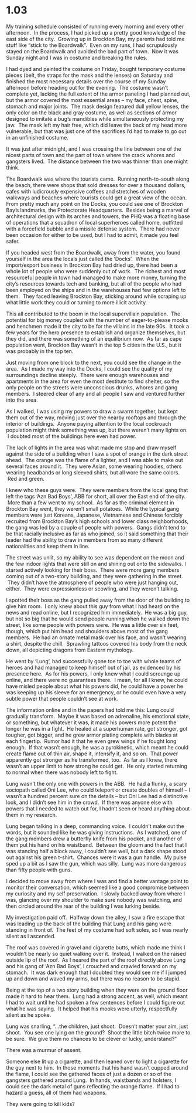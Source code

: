 # 1.03

My training schedule consisted of running every morning and every other afternoon.  In the process, I had picked up a pretty good knowledge of the east side of the city.  Growing up in Brockton Bay, my parents had told me stuff like “stick to the Boardwalk”.  Even on my runs, I had scrupulously stayed on the Boardwalk and avoided the bad part of town.  Now it was Sunday night and I was in costume and breaking the rules.

I had dyed and painted the costume on Friday, bought temporary costume pieces (belt, the straps for the mask and the lenses) on Saturday and finished the most necessary details over the course of my Sunday afternoon before heading out for the evening.  The costume wasn’t complete yet, lacking the full extent of the armor paneling I had planned out, but the armor covered the most essential areas – my face, chest, spine, stomach and major joints.  The mask design featured dull yellow lenses, the only color on the black and gray costume, as well as sections of armor designed to imitate a bug’s mandibles while simultaneously protecting my jaw.  The mask left my hair free, which did leave the back of my head more vulnerable, but that was just one of the sacrifices I’d had to make to go out in an unfinished costume.

It was just after midnight, and I was crossing the line between one of the nicest parts of town and the part of town where the crack whores and gangsters lived.  The distance between the two was thinner than one might think.

The Boardwalk was where the tourists came.  Running north-to-south along the beach, there were shops that sold dresses for over a thousand dollars, cafes with ludicrously expensive coffees and stretches of wooden walkways and beaches where tourists could get a great view of the ocean.  From pretty much any point on the Docks, you could see one of Brockton Bay’s landmarks, the Protectorate Headquarters.  Besides being a marvel of architectural design with its arches and towers, the PHQ was a floating base of operations that a squadron of local superheroes called home, outfitted with a forcefield bubble and a missile defense system.  There had never been occasion for either to be used, but I had to admit, it made you feel safer.

If you headed west from the Boardwalk, away from the water, you found yourself in the area the locals just called the ‘Docks’.  When the import/export business in Brockton Bay had dried up, there had been a whole lot of people who were suddenly out of work.  The richest and most resourceful people in town had managed to make more money, turning the city’s resources towards tech and banking, but all of the people who had been employed on the ships and in the warehouses had few options left to them.  They faced leaving Brockton Bay, sticking around while scraping up what little work they could or turning to more illicit activity.

This all contributed to the boom in the local supervillain population.  The potential for big money coupled with the number of eager-to-please mooks and henchmen made it the city to be for the villains in the late 90s.  It took a few years for the hero presence to establish and organize themselves, but they did, and there was something of an equilibrium now.  As far as cape population went, Brockton Bay wasn’t in the top 5 cities in the U.S., but it was probably in the top ten.

Just moving from one block to the next, you could see the change in the area.  As I made my way into the Docks, I could see the quality of my surroundings decline steeply.  There were enough warehouses and apartments in the area for even the most destitute to find shelter, so the only people on the streets were unconscious drunks, whores and gang members.  I steered clear of any and all people I saw and ventured further into the area.

As I walked, I was using my powers to draw a swarm together, but kept them out of the way, moving just over the nearby rooftops and through the interior of buildings.  Anyone paying attention to the local cockroach population might think something was up, but there weren’t many lights on.  I doubted most of the buildings here even had power.

The lack of lights in the area was what made me stop and draw myself against the side of a building when I saw a spot of orange in the dark street ahead.  The orange was the flame of a lighter, and I was able to make out several faces around it.  They were Asian, some wearing hoodies, others wearing headbands or long sleeved shirts, but all wore the same colors.  Red and green.

I knew who these guys were.  They were members from the local gang that left the tags ‘Azn Bad Boys’, ABB for short, all over the East end of the city.  More than a few went to my school.  As far as the criminal element in Brockton Bay went, they weren’t small potatoes.  While the typical gang members were just Koreans, Japanese, Vietnamese and Chinese forcibly recruited from Brockton Bay’s high schools and lower class neighborhoods, the gang was led by a couple of people with powers.  Gangs didn’t tend to be that racially inclusive as far as who joined, so it said something that their leader had the ability to draw in members from so many different nationalities and keep them in line.

The street was unlit, so my ability to see was dependent on the moon and the few indoor lights that were still on and shining out onto the sidewalks. I started actively looking for their boss.  There were more gang members coming out of a two-story building, and they were gathering in the street.  They didn’t have the atmosphere of people who were just hanging out, either.  They were expressionless or scowling, and they weren’t talking.

I spotted their boss as the gang pulled away from the door of the building to give him room.  I only knew about this guy from what I had heard on the news and read online, but I recognized him immediately.  He was a big guy, but not so big that he would send people running when he walked down the street, like some people with powers were.  He was a little over six feet, though, which put him head and shoulders above most of the gang members.  He had an ornate metal mask over his face, and wasn’t wearing a shirt, despite the chill.  Sprawling tattoos covered his body from the neck down, all depicting dragons from Eastern mythology.

He went by ‘Lung’, had successfully gone toe to toe with whole teams of heroes and had managed to keep himself out of jail, as evidenced by his presence here.  As for his powers, I only knew what I could scrounge up online, and there were no guarantees there.  I mean, for all I knew, he could have misled people about what his powers did, he could have a power he was keeping up his sleeve for an emergency, or he could even have a very subtle power that people couldn’t see at work.

The information online and in the papers had told me this: Lung could gradually transform.  Maybe it was based on adrenaline, his emotional state, or something, but whatever it was, it made his powers more potent the longer he was in a fight.  He healed at a superhuman rate, got stronger, got tougher, got bigger, and he grew armor plating complete with blades at each fingertip.  Rumor had it that he even grew wings if he fought long enough.  If that wasn’t enough, he was a pyrokinetic, which meant he could create flame out of thin air, shape it, intensify it, and so on.  That power apparently got stronger as he transformed, too.  As far as I knew, there wasn’t an upper limit to how strong he could get.  He only started returning to normal when there was nobody left to fight.

Lung wasn’t the only one with powers in the ABB.  He had a flunky, a scary sociopath called Oni Lee, who could teleport or create doubles of himself – I wasn’t a hundred percent sure on the details – but Oni Lee had a distinctive look, and I didn’t see him in the crowd.  If there was anyone else with powers that I needed to watch out for, I hadn’t seen or heard anything about them in my research.

Lung began talking in a deep, commanding voice.  I couldn’t make out the words, but it sounded like he was giving instructions.  As I watched, one of the gang members drew a butterfly knife from his pocket, and another of them put his hand on his waistband.  Between the gloom and the fact that I was standing half a block away, I couldn’t see well, but a dark shape stood out against his green t-shirt.  Chances were it was a gun handle.  My pulse sped up a bit as I saw the gun, which was silly.  Lung was more dangerous than fifty people with guns.

I decided to move away from where I was and find a better vantage point to monitor their conversation, which seemed like a good compromise between my curiosity and my self preservation.  I slowly backed away from where I was, glancing over my shoulder to make sure nobody was watching, and then circled around the rear of the building I was lurking beside.

My investigation paid off.  Halfway down the alley, I saw a fire escape that was leading up the back of the building that Lung and his gang were standing in front of.  The feet of my costume had soft soles, so I was nearly silent as I ascended.

The roof was covered in gravel and cigarette butts, which made me think I wouldn’t be nearly so quiet walking over it.  Instead, I walked on the raised outside lip of the roof.  As I neared the part of the roof directly above Lung and his gang of ‘Azn Bad Boys’, I crouched and crawled forward on my stomach.  It was dark enough that I doubted they would see me if I jumped up and down and waved my arms, but there was no reason to be stupid.

Being at the top of a two story building when they were on the ground floor made it hard to hear them.  Lung had a strong accent, as well, which meant I had to wait until he had spoken a few sentences before I could figure out what he was saying.  It helped that his mooks were utterly, respectfully silent as he spoke.

Lung was snarling, “…the children, just shoot.  Doesn’t matter your aim, just shoot.  You see one lying on the ground?  Shoot the little bitch twice more to be sure.  We give them no chances to be clever or lucky, understand?”

There was a murmur of assent.

Someone else lit up a cigarette, and then leaned over to light a cigarette for the guy next to him.  In those moments that his hand wasn’t cupped around the flame, I could see the gathered faces of just a dozen or so of the gangsters gathered around Lung.  In hands, waistbands and holsters, I could see the dark metal of guns reflecting the orange flame.  If I had to hazard a guess, all of them had weapons.

They were going to kill kids?
